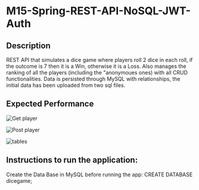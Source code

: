 # M15-Spring-REST-API-NoSQL-JWT-Auth

## Description
REST API that simulates a dice game where players roll 2 dice in each roll, if the outcome is 7 then it is a Win, otherwise it is a Loss. Also manages the ranking of all the players (including the "anonymoues ones) with all CRUD functionalities. Data is persisted through MySQL with relationships, the initial data has been uploaded from two sql files.

## Expected Performance
![Get player](https://user-images.githubusercontent.com/67835708/117438644-1de98180-af32-11eb-9dbd-53fa9d304af1.jpg)

![Post player](https://user-images.githubusercontent.com/67835708/117438757-42ddf480-af32-11eb-81d4-d3f8e5a98e93.jpg)

![tables](https://user-images.githubusercontent.com/67835708/117440100-eb408880-af33-11eb-8b1f-3f1499e661eb.jpg)

## Instructions to run the application:
Create the Data Base in MySQL before running the app: CREATE DATABASE dicegame;

